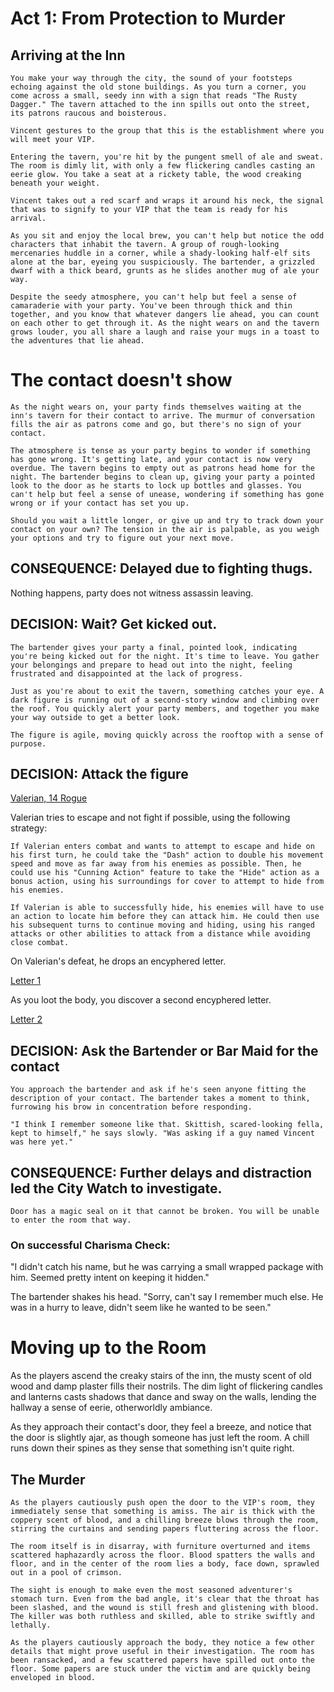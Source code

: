 # Act 1: From Protection to Murder

## Arriving at the Inn

```
You make your way through the city, the sound of your footsteps echoing against the old stone buildings. As you turn a corner, you come across a small, seedy inn with a sign that reads "The Rusty Dagger." The tavern attached to the inn spills out onto the street, its patrons raucous and boisterous.

Vincent gestures to the group that this is the establishment where you will meet your VIP.

Entering the tavern, you're hit by the pungent smell of ale and sweat. The room is dimly lit, with only a few flickering candles casting an eerie glow. You take a seat at a rickety table, the wood creaking beneath your weight.

Vincent takes out a red scarf and wraps it around his neck, the signal that was to signify to your VIP that the team is ready for his arrival.

As you sit and enjoy the local brew, you can't help but notice the odd characters that inhabit the tavern. A group of rough-looking mercenaries huddle in a corner, while a shady-looking half-elf sits alone at the bar, eyeing you suspiciously. The bartender, a grizzled dwarf with a thick beard, grunts as he slides another mug of ale your way.

Despite the seedy atmosphere, you can't help but feel a sense of camaraderie with your party. You've been through thick and thin together, and you know that whatever dangers lie ahead, you can count on each other to get through it. As the night wears on and the tavern grows louder, you all share a laugh and raise your mugs in a toast to the adventures that lie ahead.
```

# The contact doesn't show

```
As the night wears on, your party finds themselves waiting at the inn's tavern for their contact to arrive. The murmur of conversation fills the air as patrons come and go, but there's no sign of your contact.

The atmosphere is tense as your party begins to wonder if something has gone wrong. It's getting late, and your contact is now very overdue. The tavern begins to empty out as patrons head home for the night. The bartender begins to clean up, giving your party a pointed look to the door as he starts to lock up bottles and glasses. You can't help but feel a sense of unease, wondering if something has gone wrong or if your contact has set you up.

Should you wait a little longer, or give up and try to track down your contact on your own? The tension in the air is palpable, as you weigh your options and try to figure out your next move.
```

## CONSEQUENCE: Delayed due to fighting thugs.

Nothing happens, party does not witness assassin leaving.


## DECISION: Wait? Get kicked out.

```
The bartender gives your party a final, pointed look, indicating you're being kicked out for the night. It's time to leave. You gather your belongings and prepare to head out into the night, feeling frustrated and disappointed at the lack of progress.

Just as you're about to exit the tavern, something catches your eye. A dark figure is running out of a second-story window and climbing over the roof. You quickly alert your party members, and together you make your way outside to get a better look.

The figure is agile, moving quickly across the rooftop with a sense of purpose.
```


## DECISION: Attack the figure

[Valerian, 14 Rogue](./mob_Valerian.md)

Valerian tries to escape and not fight if possible, using the following strategy:

```
If Valerian enters combat and wants to attempt to escape and hide on his first turn, he could take the "Dash" action to double his movement speed and move as far away from his enemies as possible. Then, he could use his "Cunning Action" feature to take the "Hide" action as a bonus action, using his surroundings for cover to attempt to hide from his enemies.

If Valerian is able to successfully hide, his enemies will have to use an action to locate him before they can attack him. He could then use his subsequent turns to continue moving and hiding, using his ranged attacks or other abilities to attack from a distance while avoiding close combat.
```

On Valerian's defeat, he drops an encyphered letter.

[Letter 1](./letter.encoded)

As you loot the body, you discover a second encyphered letter.

[Letter 2](./letter2.encoded)


## DECISION: Ask the Bartender or Bar Maid for the contact

```
You approach the bartender and ask if he's seen anyone fitting the description of your contact. The bartender takes a moment to think, furrowing his brow in concentration before responding.

"I think I remember someone like that. Skittish, scared-looking fella, kept to himself," he says slowly. "Was asking if a guy named Vincent was here yet."
```

## CONSEQUENCE: Further delays and distraction led the City Watch to investigate. 

```
Door has a magic seal on it that cannot be broken. You will be unable to enter the room that way.
```

### On successful Charisma Check:

"I didn't catch his name, but he was carrying a small wrapped package with him. Seemed pretty intent on keeping it hidden."

The bartender shakes his head. "Sorry, can't say I remember much else. He was in a hurry to leave, didn't seem like he wanted to be seen."

# Moving up to the Room

As the players ascend the creaky stairs of the inn, the musty scent of old wood and damp plaster fills their nostrils. The dim light of flickering candles and lanterns casts shadows that dance and sway on the walls, lending the hallway a sense of eerie, otherworldly ambiance.

As they approach their contact's door, they feel a breeze, and notice that the door is slightly ajar, as though someone has just left the room. A chill runs down their spines as they sense that something isn't quite right.


## The Murder

```
As the players cautiously push open the door to the VIP's room, they immediately sense that something is amiss. The air is thick with the coppery scent of blood, and a chilling breeze blows through the room, stirring the curtains and sending papers fluttering across the floor.

The room itself is in disarray, with furniture overturned and items scattered haphazardly across the floor. Blood spatters the walls and floor, and in the center of the room lies a body, face down, sprawled out in a pool of crimson.

The sight is enough to make even the most seasoned adventurer's stomach turn. Even from the bad angle, it's clear that the throat has been slashed, and the wound is still fresh and glistening with blood. The killer was both ruthless and skilled, able to strike swiftly and lethally.

As the players cautiously approach the body, they notice a few other details that might prove useful in their investigation. The room has been ransacked, and a few scattered papers have spilled out onto the floor. Some papers are stuck under the victim and are quickly being enveloped in blood.
```
